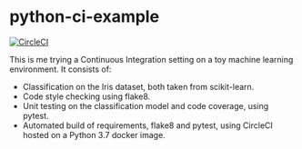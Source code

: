 # python-ci-example

[![CircleCI](https://circleci.com/gh/JavierBJ/python-ci-example.svg?style=svg&circle-token=07246fe186b625bb95b08c67c5befaf862b41bdd)](https://circleci.com/gh/JavierBJ/python-ci-example)

This is me trying a Continuous Integration setting on a toy machine learning environment. It consists of:

* Classification on the Iris dataset, both taken from scikit-learn.
* Code style checking using flake8.
* Unit testing on the classification model and code coverage, using pytest.
* Automated build of requirements, flake8 and pytest, using CircleCI hosted on a Python 3.7 docker image.
